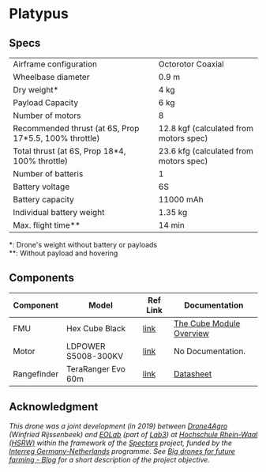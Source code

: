 # Platypus

## Specs

|                                                        |                                        |
|--------------------------------------------------------|----------------------------------------|
| Airframe configuration                                 | Octorotor Coaxial                      |
| Wheelbase diameter                                     | 0.9 m                                  |
| Dry weight*                                            | 4 kg                                   |
| Payload Capacity                                       | 6 kg                                   |
| Number of motors                                       | 8                                      |
| Recommended thrust (at 6S, Prop 17*5.5, 100% throttle) | 12.8 kgf (calculated from motors spec) |
| Total thrust (at 6S, Prop 18*4, 100% throttle)         | 23.6 kfg (calculated from motors spec) |
| Number of batteris                                     | 1                                      |
| Battery voltage                                        | 6S                                     |
| Battery capacity                                       | 11000 mAh                              |
| Individual battery weight                              | 1.35 kg                                |
| Max. flight time**                                     | 14 min                                 |

*: Drone's weight without battery or payloads <br>
**: Without payload and hovering

## Components

| Component   | Model               | Ref Link                                                                                                                                       | Documentation                                                                                                                                                     |
|-------------|---------------------|------------------------------------------------------------------------------------------------------------------------------------------------|-------------------------------------------------------------------------------------------------------------------------------------------------------------------|
| FMU         | Hex Cube Black      | [link](https://docs.px4.io/main/en/flight_controller/pixhawk-2.html)                                                                           | [The Cube Module Overview](https://docs.cubepilot.org/user-guides/autopilot/the-cube-module-overview)                                                             |
| Motor       | LDPOWER S5008-300KV | [link](https://web.archive.org/web/20241109090913/https://www.rc-terminal.de/S5008-300KV-O58mm-Brushless-Motor-fuer-Multirotor-Copter-S-Serie) | No Documentation.                                                                                                                                                 |
| Rangefinder | TeraRanger Evo 60m  | [link](https://www.mouser.de/ProductDetail/Terabee/TR-EVO-60M-I2C?qs=OTrKUuiFdkY40qKbhIyQcg%3D%3D)                                             | [Datasheet](www.mouser.com/datasheet/2/944/TeraRanger-Evo-60m-Specification-sheet-3-1729032.pdf?srsltid=AfmBOooiM_KfYHpyFWsls1JjCFZPLYq4AXBM0fgi5hAVWOufjQF-uBx1) |

## Acknowledgment

*This drone was a joint development (in 2019) between [Drone4Agro](https://drone4agro.com/en) (Winfried Rijssenbeek) and [EOLab](https://www.eolab.de/) (part of [Lab3](https://www.hochschule-rhein-waal.de/en/faculties/communication-and-environment/laboratories/lab3)) at [Hochschule Rhein-Waal (HSRW)](https://www.hochschule-rhein-waal.de) within the framework of the [Spectors](https://spectors.eu/wordpress) project, funded by the [Interreg Germany-Netherlands](https://deutschland-nederland.eu/en/) programme. See [Big drones for future farming - Blog](https://spectors.eu/wordpress/big-drones-for-future-farming/) for a short description of the project objective.*
